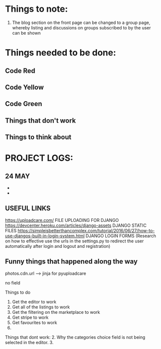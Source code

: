 # Things to note:
1. The blog section on the front page can be changed to a group page, whereby listing and discussions on groups subscribed to by the user can be shown

# Things needed to be done:

## Code Red

## Code Yellow

## Code Green

## Things that don't work


## Things to think about


# PROJECT LOGS:
## 24 MAY
- 
- 


## USEFUL LINKS
https://uploadcare.com/ FILE UPLOADING FOR DJANGO
https://devcenter.heroku.com/articles/django-assets DJANGO STATIC FILES
https://simpleisbetterthancomplex.com/tutorial/2016/06/27/how-to-use-djangos-built-in-login-system.html DJANGO LOGIN FORMS 
(Research on how to effective use the urls in the settings.py to redirect the user automatically after login and logout and registration)
## Funny things that happened along the way




photos.cdn.url --> jinja for pyuploadcare

no field


Things to do
1. Get the editor to work
2. Get all of the listings to work
3. Get the filtering on the marketplace to work
4. Get stripe to work
5. Get favourites to work
6. 


Things that dont work:
2. Why the categories choice field is not being selected in the editor.
3. 